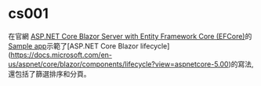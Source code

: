 # cs001

在官網 [ASP.NET Core Blazor Server with Entity Framework Core (EFCore)](https://docs.microsoft.com/en-us/aspnet/core/blazor/blazor-server-ef-core?view=aspnetcore-5.0)的[Sample app](https://github.com/dotnet/AspNetCore.Docs/tree/master/aspnetcore/blazor/common/samples/5.x/BlazorServerEFCoreSample)示範了[ASP.NET Core Blazor lifecycle] (https://docs.microsoft.com/en-us/aspnet/core/blazor/components/lifecycle?view=aspnetcore-5.00)的寫法, 還包括了篩選排序和分頁。
